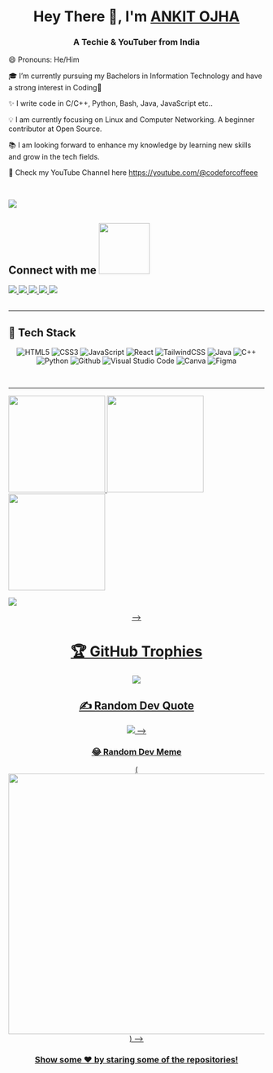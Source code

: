 
<h1 align="center">Hey There 👋, I'm <a href="https://www.linkedin.com/in/ankitojha07"> ANKIT OJHA </a></h1>
<!-- #  Hey There <img src="https://github.com/TheDudeThatCode/TheDudeThatCode/blob/master/Assets/Hi.gif" width="29px"> I'm [Ankit Ojha](https://www.linkedin.com/in/ankitojha_07) !!  -->

<h3 align="center">A Techie & YouTuber from India</h3>

<!--
[![Github](https://img.shields.io/github/followers/ankitojha07?label=Follow&style=social)](https://github.com/ankitojha07)

<p align="left"> <img src="https://komarev.com/ghpvc/?username=ankitojha07&label=Profile%20views&color=0e75b6&style=flat" alt="ankitojha07" /> </p>

<p align="left"> <a href="https://github.com/ryo-ma/github-profile-trophy"><img src="https://github-profile-trophy.vercel.app/?username=ankitojha07" alt="ankitojha07" /></a> </p>
 -->
 
 😄 Pronouns: He/Him <br/>

🎓 I’m currently pursuing my Bachelors in Information Technology and have a strong interest in Coding💙 <br />

✨  I write code in C/C++, Python, Bash, Java, JavaScript etc.. <br/>

<!-- 💬 I would love to talk about internship opportunities starting December 2022. </br> -->

💡 I am currently focusing on Linux and Computer Networking. A beginner contributor at Open Source. <br/>

<!-- 💞️ I’m looking to collaborate on any open source platform. <br /> -->

📚 I am looking forward to enhance my knowledge by learning new skills and grow in the tech fields.

🤯 Check my YouTube Channel here https://youtube.com/@codeforcoffeee

<br/>

![](https://leetcard.jacoblin.cool/ankittojha?ext=heatmap)
<h2>
    Connect with me <img src='https://raw.githubusercontent.com/ShahriarShafin/ShahriarShafin/main/Assets/handshake.gif' width="100px">
</h2>
<a href="https://www.linkedin.com/in/ankitojha07">
  <img src="https://img.shields.io/badge/LinkedIn-0077B5?style=for-the-badge&logo=linkedin&logoColor=white" /> 
 </a> 
<a href="mailto:ankitojha1409@gmail.com">
  <img src="https://img.shields.io/badge/Gmail-D14836?style=for-the-badge&logo=gmail&logoColor=white"   />
</a>
<a href="https://twitter.com/ankitojha_07">
  <img src="https://img.shields.io/badge/Twitter-1DA1F2?style=for-the-badge&logo=twitter&logoColor=white"   />
</a>
<a href="https://instagram.com/ankitojha_07">
  <img src="https://img.shields.io/badge/Instagram-EC7063?style=for-the-badge&logo=instagram&logoColor=white"   />
</a>
<a href="https://instagram.com/codeforcoffeee">
  <img src="https://img.shields.io/badge/Instagram-EC7063?style=for-the-badge&logo=instagram&logoColor=white"   />
</a>
<!-- <a href="https://...medium.com/">
  <img src="https://img.shields.io/badge/Medium-%23000000.svg?style=for-the-badge&logo=Medium&logoColor=white" />
</a> -->
<br> <br>



<hr/>
<h2> 🥞 Tech Stack</h2>
<p align="center">
<img alt="HTML5" src="https://img.shields.io/badge/html5-%23fca9ae.svg?style=for-the-badge&logo=html5&logoColor=140200"/>
<img alt="CSS3" src="https://img.shields.io/badge/css3-%23ffd2ce.svg?style=for-the-badge&logo=css3&logoColor=140200"/>
<img alt="JavaScript" src="https://img.shields.io/badge/javascript-%23e4626b.svg?style=for-the-badge&logo=javascript&logoColor=%23F7DF1E"/>
<img alt="React" src="https://img.shields.io/badge/nodejs-%23f2ca61.svg?style=for-the-badge&logo=nodejs&logoColor=%2361DAFB"/>
<img alt="TailwindCSS" src="https://img.shields.io/badge/tailwind css-%23fca9ae.svg?style=for-the-badge&logo=tailwind-css&logoColor=140200"/>
<img alt="Java" src="https://img.shields.io/badge/java-%23e4626b.svg?style=for-the-badge&logo=java&logoColor=140200"/>
<img alt="C++" src="https://img.shields.io/badge/cpp-%23e4626b.svg?style=for-the-badge&logo=java&logoColor=0000FF"/>
<img alt="Python" src="https://img.shields.io/badge/python-%23fca9ae.svg?style=for-the-badge&logo=python&logoColor=140200"/>
<img alt="Github" src="https://img.shields.io/badge/github-%23e4626b.svg?style=for-the-badge&logo=github&logoColor=140200"/>
<img alt="Visual Studio Code" src="https://img.shields.io/badge/Visual Studio Code-f2ca61.svg?style=for-the-badge&logo=visual-studio-code&logoColor=140200"/>
<!-- <img alt="Figma" src="https://img.shields.io/badge/figma-%23ffd2ce.svg?style=for-the-badge&logo=figma&logoColor=140200" /> -->
<img alt="Canva" src="https://img.shields.io/badge/Canva-f2ca61.svg?style=for-the-badge&logo=canva&logoColor=140200"/>
<img alt="Figma" src="https://img.shields.io/badge/figma-%23e4626b.svg?style=for-the-badge&logo=figma&logoColor=140200" />
<!-- <img alt="Adobe After Effects" src="https://img.shields.io/badge/Adobe after effects-%23fca9ae.svg?style=for-the-badge&logo=Adobe-after-effects&logoColor=140200" /> -->
  </p>
<br>
<hr/>



<!-- ## Stats 📈 
<details>
</details>
<h2>My GitHub Stats</h2>
<br>
<p align="center"> -->


  <a href="https://github.com/ankitojha07">
<img height="190em" src="https://github-readme-streak-stats.herokuapp.com/?user=ankitojha07&bg_color=ffefe7&text_color=140200&title_color=e4626b&border_color=ffd2ce&icon_color=e4626b"/>  
  <img height="190em" src="https://github-readme-stats.vercel.app/api?username=ankitojha07&show_icons=true&include_all_commits=true&count_private=true"/>
  <img height="190em" src="https://github-readme-stats.vercel.app/api/top-langs/?username=ankitojha07&layout=compact&langs_count=6"/>
</p>


<!-- ## Contribution Graph 📊 -->

<img
     src="https://activity-graph.herokuapp.com/graph?username=ankitojha07&theme=chartreuse-dark"
     /> 
<div align="center"> -->

 # 🏆 GitHub Trophies
![](https://github-profile-trophy.vercel.app/?username=ankitojha07&theme=radical&no-frame=false&no-bg=false&margin-w=4&bg_color=ffefe7&text_color=140200&title_color=e4626b&border_color=ffd2ce&icon_color=e4626b)

## ✍️ Random Dev Quote
![](https://quotes-github-readme.vercel.app/api?type=horizontal&theme=merko) -->

 ### 😂 Random Dev Meme
(<img src="https://random-memer.herokuapp.com/" width="512px"/>) -->

### Show some ❤️ by staring some of the repositories!

</div>



<!--  ![GitHub metrics](https://metrics.lecoq.io/ankitojha07) -->
